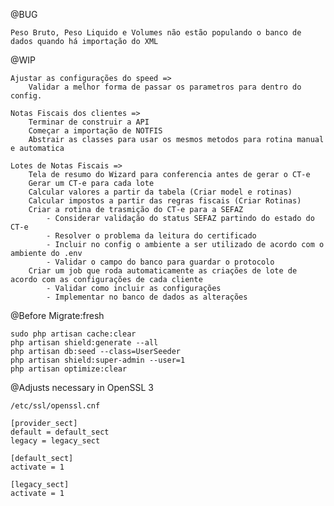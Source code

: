 @BUG

    Peso Bruto, Peso Liquido e Volumes não estão populando o banco de dados quando há importação do XML

@WIP

    Ajustar as configurações do speed =>
        Validar a melhor forma de passar os parametros para dentro do config.

    Notas Fiscais dos clientes =>
        Terminar de construir a API
        Começar a importação de NOTFIS
        Abstrair as classes para usar os mesmos metodos para rotina manual e automatica

    Lotes de Notas Fiscais =>
        Tela de resumo do Wizard para conferencia antes de gerar o CT-e
        Gerar um CT-e para cada lote
        Calcular valores a partir da tabela (Criar model e rotinas)
        Calcular impostos a partir das regras fiscais (Criar Rotinas)
        Criar a rotina de trasmição do CT-e para a SEFAZ
            - Considerar validação do status SEFAZ partindo do estado do CT-e
            - Resolver o problema da leitura do certificado
            - Incluir no config o ambiente a ser utilizado de acordo com o ambiente do .env
            - Validar o campo do banco para guardar o protocolo
        Criar um job que roda automaticamente as criações de lote de acordo com as configurações de cada cliente
            - Validar como incluir as configurações
            - Implementar no banco de dados as alterações

@Before Migrate:fresh

    sudo php artisan cache:clear
    php artisan shield:generate --all
    php artisan db:seed --class=UserSeeder
    php artisan shield:super-admin --user=1
    php artisan optimize:clear

@Adjusts necessary in OpenSSL 3

    /etc/ssl/openssl.cnf

    [provider_sect]
    default = default_sect
    legacy = legacy_sect

    [default_sect]
    activate = 1

    [legacy_sect]
    activate = 1
